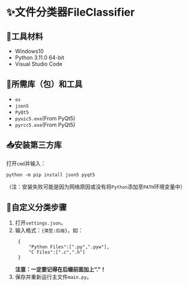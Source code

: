 # ✨文件分类器FileClassifier  
## 👀工具材料
 - Windows10  
 - Python 3.11.0 64-bit  
 - Visual Studio Code
  
## 👏所需库（包）和工具  
- `os`  
- `json5`  
- `PyQt5`  
- `pyuic5.exe`(From PyQt5)  
- `pyrcc5.exe`(From PyQt5)  
  
## 📥安装第三方库  
打开`cmd`并输入：  
```shell  
python -m pip install json5 pyqt5 
```  
（注：安装失败可能是因为网络原因或没有将`Python`添加至`PATH`环境变量中）  

## 🎨自定义分类步骤  
1. 打开`settings.json`。  
2. 输入格式：`{类型:后缀}`，如：  
   ```json5  
    {
        "Python Files":[".py",".pyw"],
        "C Files":[".c",".h"]
    }
    ```  
    **注意：一定要记得在后缀前面加上“.”！**
3. 保存并重新运行主文件`main.py`。  
